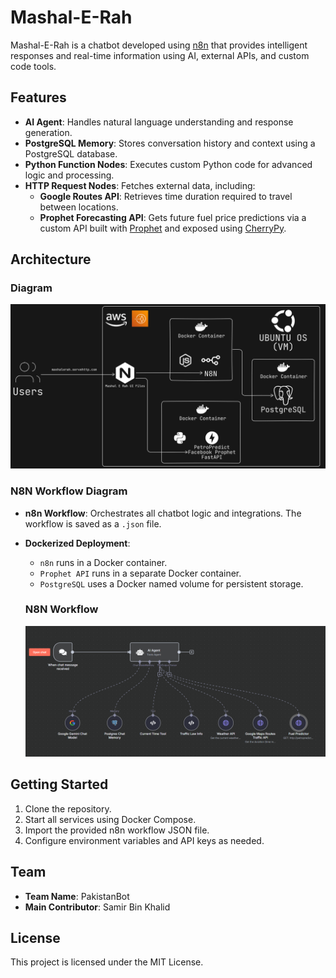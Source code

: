 # Mashal-E-Rah

Mashal-E-Rah is a chatbot developed using [n8n](https://n8n.io/) that provides intelligent responses and real-time information using AI, external APIs, and custom code tools.

## Features

- **AI Agent**: Handles natural language understanding and response generation.
- **PostgreSQL Memory**: Stores conversation history and context using a PostgreSQL database.
- **Python Function Nodes**: Executes custom Python code for advanced logic and processing.
- **HTTP Request Nodes**: Fetches external data, including:
    - **Google Routes API**: Retrieves time duration required to travel between locations.
    - **Prophet Forecasting API**: Gets future fuel price predictions via a custom API built with [Prophet](https://facebook.github.io/prophet/) and exposed using [CherryPy](https://cherrypy.dev/).

## Architecture

  ### Diagram  
  ![Complete Architecture](architecture/mashalerah_arch_complete.png)

  ### N8N Workflow Diagram  
- **n8n Workflow**: Orchestrates all chatbot logic and integrations. The workflow is saved as a `.json` file.
- **Dockerized Deployment**:
    - `n8n` runs in a Docker container.
    - `Prophet API` runs in a separate Docker container.
    - `PostgreSQL` uses a Docker named volume for persistent storage.

    ### N8N Workflow
    ![Mashal-E-Rah Chatbot n8n Workflow](architecture/backend_architecture.png)

## Getting Started

1. Clone the repository.
2. Start all services using Docker Compose.
3. Import the provided n8n workflow JSON file.
4. Configure environment variables and API keys as needed.

## Team

- **Team Name**: PakistanBot
- **Main Contributor**: Samir Bin Khalid

## License

This project is licensed under the MIT License.
